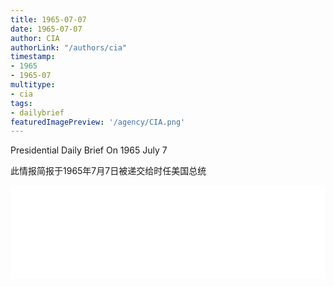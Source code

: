 ```yaml
---
title: 1965-07-07
date: 1965-07-07
author: CIA 
authorLink: "/authors/cia"
timestamp: 
- 1965
- 1965-07
multitype: 
- cia
tags: 
- dailybrief
featuredImagePreview: '/agency/CIA.png'
---
```



Presidential Daily Brief On 1965 July 7

此情报简报于1965年7月7日被递交给时任美国总统

<!--more-->





<div id="over" style="width:100%; overflow:hidden"> <iframe id="sFrame" name="sFrame" frameborder="no" border="0"  allowfullscreen marginwidth="0" scrolling="no" src = " /CIA/1965-07-07.html "  style = " position:absulute; width: 806px; top: 300;" > </iframe> </div>